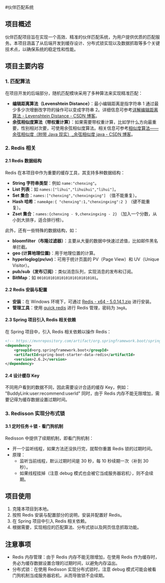 #伙伴匹配系统
## 项目概述
伙伴匹配项目旨在实现一个高效、精准的伙伴匹配系统，为用户提供优质的匹配服务。本项目涵盖了从后端开发到缓存设计、分布式锁实现以及数据抓取等多个关键技术点，以确保系统的稳定性和性能。

## 项目主要内容

### 1. 匹配算法
在项目开发的后端部分，随机匹配模块采用了多种算法来实现精准匹配：
- **编辑距离算法（Levenshtein Distance）**：最小编辑距离是指字符串 1 通过最少多少次增删改字符的操作可以变成字符串 2。详细信息可参考[详解编辑距离算法 - Levenshtein Distance - CSDN 博客](https://blog.csdn.net/dbc_121/article/details/104198838)。
- **余弦相似度算法（带权重计算）**：如果需要带权重计算，比如学什么方向最重要，性别相对次要，可使用余弦相似度算法。相关信息可参考[相似度算法——余弦相似度（附带 Java 现实）_余弦相似度 java - CSDN 博客](https://blog.csdn.net/qq_36488175/article/details/109787805)。


### 2. Redis 相关
#### 2.1 Redis 数据结构
Redis 在本项目中作为重要的缓存工具，其支持多种数据结构：
- **String 字符串类型**：例如 `name:"chenxing"`。
- **List 列表**：如 `names:["lihui","lihuihui","lihui"]`。
- **Set 集合**：`names:["chenxing","chenxingxing"]` （值不能重复）。
- **Hash 哈希**：`nameAge:{ "chenxing":1,"chenxingxing":2 }` （键不能重复）。
- **Zset 集合**：`names:{chenxing - 9,chenxingxing - 2}` （加入一个分数，从小到大排序，适合排行榜）。

此外，还有一些特殊的数据结构，如：
- **bloomfilter（布隆过滤器）**：主要从大量的数据中快速过滤值，比如邮件黑名单拦截。
- **geo (计算地理位置)**：用于地理位置的计算。
- **hyperloglog(pv/uv)**：可用于统计页面的 PV（Page View）和 UV（Unique Visitor）。
- **pub/sub（发布订阅）**：类似消息队列，实现消息的发布和订阅。
- **BitMap**：如 `001010101010101010101010101`。

#### 2.2 Redis 安装与配置
- **安装**：在 Windows 环境下，可通过 [Redis - x64 - 5.0.14.1.zip](https://lihuibear.lanzoue.com/iJHjW2d9034h) 进行安装。
- **管理工具**：使用 [quick redis](https://lihuibear.lanzoue.com/iYCri2d91fpg) 进行 Redis 管理，密码为 `3mg8`。

#### 2.3 Spring 项目引入 Redis 相关依赖
在 Spring 项目中，引入 Redis 相关依赖以操作 Redis：
```xml
<!-- https://mvnrepository.com/artifact/org.springframework.boot/spring-boot-starter-data-redis -->
<dependency>
    <groupId>org.springframework.boot</groupId>
    <artifactId>spring-boot-starter-data-redis</artifactId>
    <version>2.6.2</version>
</dependency>
```

#### 2.4 设计缓存 Key
不同用户看到的数据不同，因此需要设计合适的缓存 Key，例如：
"BuddyLink:user:recommend:userId"
同时，由于 Redis 内存不能无限增加，需要记得为缓存数据设置过期时间。

### 3. Redisson 实现分布式锁
#### 3.1 定时任务＋锁 - 看门狗机制
Redisson 中提供了续期机制，即看门狗机制：
- 开一个监听线程，如果方法还没执行完，就帮你重置 Redis 锁的过期时间。
- 原理：
    - 监听当前线程，默认过期时间是 30 秒，每 10 秒续期一次（补到 30 秒）。
    - 如果线程挂掉（注意 debug 模式也会被它当成服务器宕机），则不会续期。

## 项目使用
1. 克隆本项目到本地。
2. 按照 Redis 安装与配置部分的说明，安装并配置好 Redis。
3. 在 Spring 项目中引入 Redis 相关依赖。
4. 根据需要，实现相应的匹配算法、分布式锁以及网页信息抓取功能。

## 注意事项
- Redis 内存管理：由于 Redis 内存不能无限增加，在使用 Redis 作为缓存时，务必为缓存数据设置合理的过期时间，以避免内存溢出。
- 分布式锁：在使用 Redisson 实现分布式锁时，注意 debug 模式可能会被看门狗机制当成服务器宕机，从而导致锁不会续期。
